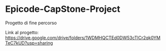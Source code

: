 # Epicode-CapStone-Project
Progetto di fine percorso 

Link al progetto:
https://drive.google.com/drive/folders/1WDMHQCTEd0DW53cTlCr2qk0YMTeC7kUD?usp=sharing
